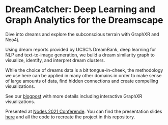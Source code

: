 
# DreamCatcher: Deep Learning and Graph Analytics for the Dreamscape


Dive into dreams and explore the subconscious terrain with GraphXR and Neo4j.

Using dream reports provided by UCSC’s DreamBank, deep learning for NLP and text-to-image generation, we build a dream similarity graph to visualize, identify, and interpret dream clusters.

While the choice of dreams data is a bit tongue-in-cheek, the methodology we use here can be applied in many other domains in order to make sense of large amounts of data, find hidden connections and create compelling visualizations.

See our [blogpost](https://www.kineviz.com/post/2021/5/3/dreamcatcher-deep-learning-and-graph-analytics-for-the-dreamscape) with more details including interactive GraphXR visualizations.

Presented at [Nodes 2021 Conferende](https://neo4j.brand.live/c/2021nodes-homepage). You can find the presentation slides [here]( https://areias.github.io/dreams/#/) and all the code to recreate the  project in this repository.







